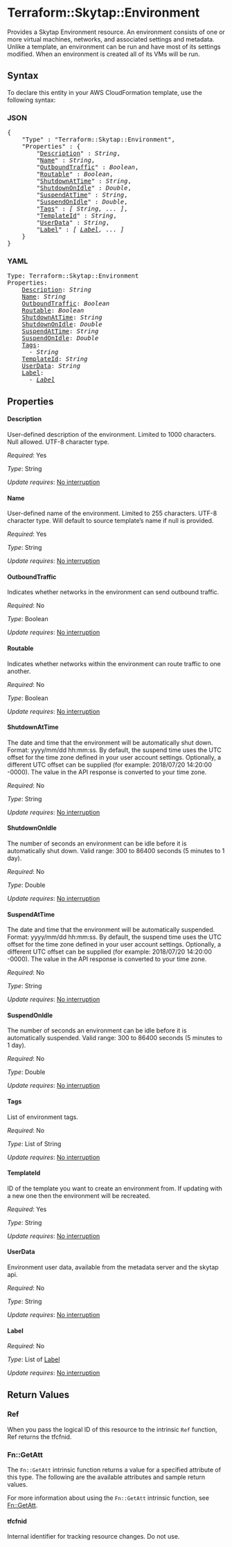 # Terraform::Skytap::Environment

Provides a Skytap Environment resource. An environment consists of one or more virtual machines, networks, 
and associated settings and metadata. Unlike a template, an environment can be run and have most of its settings 
modified. When an environment is created all of its VMs will be run.

## Syntax

To declare this entity in your AWS CloudFormation template, use the following syntax:

### JSON

<pre>
{
    "Type" : "Terraform::Skytap::Environment",
    "Properties" : {
        "<a href="#description" title="Description">Description</a>" : <i>String</i>,
        "<a href="#name" title="Name">Name</a>" : <i>String</i>,
        "<a href="#outboundtraffic" title="OutboundTraffic">OutboundTraffic</a>" : <i>Boolean</i>,
        "<a href="#routable" title="Routable">Routable</a>" : <i>Boolean</i>,
        "<a href="#shutdownattime" title="ShutdownAtTime">ShutdownAtTime</a>" : <i>String</i>,
        "<a href="#shutdownonidle" title="ShutdownOnIdle">ShutdownOnIdle</a>" : <i>Double</i>,
        "<a href="#suspendattime" title="SuspendAtTime">SuspendAtTime</a>" : <i>String</i>,
        "<a href="#suspendonidle" title="SuspendOnIdle">SuspendOnIdle</a>" : <i>Double</i>,
        "<a href="#tags" title="Tags">Tags</a>" : <i>[ String, ... ]</i>,
        "<a href="#templateid" title="TemplateId">TemplateId</a>" : <i>String</i>,
        "<a href="#userdata" title="UserData">UserData</a>" : <i>String</i>,
        "<a href="#label" title="Label">Label</a>" : <i>[ <a href="label.md">Label</a>, ... ]</i>
    }
}
</pre>

### YAML

<pre>
Type: Terraform::Skytap::Environment
Properties:
    <a href="#description" title="Description">Description</a>: <i>String</i>
    <a href="#name" title="Name">Name</a>: <i>String</i>
    <a href="#outboundtraffic" title="OutboundTraffic">OutboundTraffic</a>: <i>Boolean</i>
    <a href="#routable" title="Routable">Routable</a>: <i>Boolean</i>
    <a href="#shutdownattime" title="ShutdownAtTime">ShutdownAtTime</a>: <i>String</i>
    <a href="#shutdownonidle" title="ShutdownOnIdle">ShutdownOnIdle</a>: <i>Double</i>
    <a href="#suspendattime" title="SuspendAtTime">SuspendAtTime</a>: <i>String</i>
    <a href="#suspendonidle" title="SuspendOnIdle">SuspendOnIdle</a>: <i>Double</i>
    <a href="#tags" title="Tags">Tags</a>: <i>
      - String</i>
    <a href="#templateid" title="TemplateId">TemplateId</a>: <i>String</i>
    <a href="#userdata" title="UserData">UserData</a>: <i>String</i>
    <a href="#label" title="Label">Label</a>: <i>
      - <a href="label.md">Label</a></i>
</pre>

## Properties

#### Description

User-defined description of the environment. Limited to 1000 characters. Null allowed. UTF-8 character type.

_Required_: Yes

_Type_: String

_Update requires_: [No interruption](https://docs.aws.amazon.com/AWSCloudFormation/latest/UserGuide/using-cfn-updating-stacks-update-behaviors.html#update-no-interrupt)

#### Name

User-defined name of the environment. Limited to 255 characters. UTF-8 character type. Will default to source template’s name if null is provided.

_Required_: Yes

_Type_: String

_Update requires_: [No interruption](https://docs.aws.amazon.com/AWSCloudFormation/latest/UserGuide/using-cfn-updating-stacks-update-behaviors.html#update-no-interrupt)

#### OutboundTraffic

Indicates whether networks in the environment can send outbound traffic.

_Required_: No

_Type_: Boolean

_Update requires_: [No interruption](https://docs.aws.amazon.com/AWSCloudFormation/latest/UserGuide/using-cfn-updating-stacks-update-behaviors.html#update-no-interrupt)

#### Routable

Indicates whether networks within the environment can route traffic to one another.

_Required_: No

_Type_: Boolean

_Update requires_: [No interruption](https://docs.aws.amazon.com/AWSCloudFormation/latest/UserGuide/using-cfn-updating-stacks-update-behaviors.html#update-no-interrupt)

#### ShutdownAtTime

The date and time that the environment will be automatically shut down. Format: yyyy/mm/dd hh:mm:ss. By default, the suspend time uses the UTC offset for the time zone defined in your user account settings. Optionally, a different UTC offset can be supplied (for example: 2018/07/20 14:20:00 -0000). The value in the API response is converted to your time zone.

_Required_: No

_Type_: String

_Update requires_: [No interruption](https://docs.aws.amazon.com/AWSCloudFormation/latest/UserGuide/using-cfn-updating-stacks-update-behaviors.html#update-no-interrupt)

#### ShutdownOnIdle

The number of seconds an environment can be idle before it is automatically shut down. Valid range: 300 to 86400 seconds (5 minutes to 1 day).

_Required_: No

_Type_: Double

_Update requires_: [No interruption](https://docs.aws.amazon.com/AWSCloudFormation/latest/UserGuide/using-cfn-updating-stacks-update-behaviors.html#update-no-interrupt)

#### SuspendAtTime

The date and time that the environment will be automatically suspended. Format: yyyy/mm/dd hh:mm:ss. By default, the suspend time uses the UTC offset for the time zone defined in your user account settings. Optionally, a different UTC offset can be supplied (for example: 2018/07/20 14:20:00 -0000). The value in the API response is converted to your time zone.

_Required_: No

_Type_: String

_Update requires_: [No interruption](https://docs.aws.amazon.com/AWSCloudFormation/latest/UserGuide/using-cfn-updating-stacks-update-behaviors.html#update-no-interrupt)

#### SuspendOnIdle

The number of seconds an environment can be idle before it is automatically suspended. Valid range: 300 to 86400 seconds (5 minutes to 1 day).

_Required_: No

_Type_: Double

_Update requires_: [No interruption](https://docs.aws.amazon.com/AWSCloudFormation/latest/UserGuide/using-cfn-updating-stacks-update-behaviors.html#update-no-interrupt)

#### Tags

List of environment tags.

_Required_: No

_Type_: List of String

_Update requires_: [No interruption](https://docs.aws.amazon.com/AWSCloudFormation/latest/UserGuide/using-cfn-updating-stacks-update-behaviors.html#update-no-interrupt)

#### TemplateId

ID of the template you want to create an environment from. If updating with a new one then the environment will be recreated.

_Required_: Yes

_Type_: String

_Update requires_: [No interruption](https://docs.aws.amazon.com/AWSCloudFormation/latest/UserGuide/using-cfn-updating-stacks-update-behaviors.html#update-no-interrupt)

#### UserData

Environment user data, available from the metadata server and the skytap api.

_Required_: No

_Type_: String

_Update requires_: [No interruption](https://docs.aws.amazon.com/AWSCloudFormation/latest/UserGuide/using-cfn-updating-stacks-update-behaviors.html#update-no-interrupt)

#### Label

_Required_: No

_Type_: List of <a href="label.md">Label</a>

_Update requires_: [No interruption](https://docs.aws.amazon.com/AWSCloudFormation/latest/UserGuide/using-cfn-updating-stacks-update-behaviors.html#update-no-interrupt)

## Return Values

### Ref

When you pass the logical ID of this resource to the intrinsic `Ref` function, Ref returns the tfcfnid.

### Fn::GetAtt

The `Fn::GetAtt` intrinsic function returns a value for a specified attribute of this type. The following are the available attributes and sample return values.

For more information about using the `Fn::GetAtt` intrinsic function, see [Fn::GetAtt](https://docs.aws.amazon.com/AWSCloudFormation/latest/UserGuide/intrinsic-function-reference-getatt.html).

#### tfcfnid

Internal identifier for tracking resource changes. Do not use.

